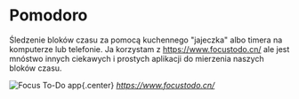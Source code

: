 # Pomodoro

Śledzenie bloków czasu za pomocą kuchennego "jajeczka" albo timera na komputerze lub telefonie.
Ja korzystam z https://www.focustodo.cn/ ale jest mnóstwo innych ciekawych i prostych aplikacji do mierzenia naszych bloków czasu. 

![Focus To-Do app](media/live/overview-en.png "Focus TODO app"){.center}
*https://www.focustodo.cn/*

